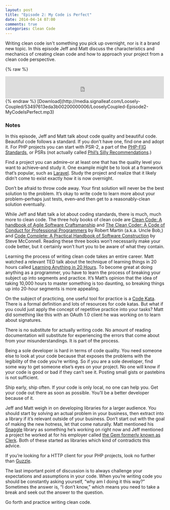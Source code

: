 ```yaml
---
layout: post
title: "Episode 2: My Code is Perfect"
date: 2014-04-14 07:00
comments: true
categories: Clean Code
---
```

Writing clean code isn't something you pick up overnight, nor is it a brand new topic. In this episode Jeff and Matt discuss the characteristics and mechanics of creating clean code and how to approach your project from a clean code perspective.

{% raw %}
<iframe src="http://media.signalleaf.com/player/Loosely-Coupled/53497613eda3b00200000006/" width="500" height="70" frameborder="0"></iframe>
{% endraw %}
[Download](http://media.signalleaf.com/Loosely-Coupled/53497613eda3b00200000006/LooselyCoupled-Episode2-MyCodeIsPerfect.mp3)

### Notes

In this episode, Jeff and Matt talk about code quality and beautiful code. Beautiful code follows a standard. If you don’t have one, find one and adopt it. For PHP projects you can start with PSR-2, a part of the [PHP-FIG Standards](https://github.com/php-fig/fig-standards), or PSRs (not actually called [Phil’s Silly Recommendations](https://twitter.com/jcarouth/status/445892760256528384).)

Find a project you can admire–or at least one that has the quality level you want to achieve–and study it. One example might be to look at a framework that’s popular, such as [Laravel](https://github.com/laravel/laravel). Study the project and realize that it likely didn’t come to exist exactly how it is now overnight.

Don’t be afraid to throw code away. Your first solution will never be the best solution to the problem. It’s okay to write code to learn more about your problem–perhaps just tests, even–and then get to a reasonably-clean solution eventually.

While Jeff and Matt talk a lot about coding standards, there is much, much more to clean code. The three holy books of clean code are [Clean Code: A handbook of Agile Software Craftsmanship](http://www.amazon.com/dp/0132350882/) and [The Clean Coder: A Code of Conduct for Professional Programmers](http://www.amazon.com/dp/B0050JLC9Y/) by Robert Martin (a.k.a. Uncle Bob,) and [Code Complete: A Practical Handbook of Software Construction](http://www.amazon.com/dp/0735619670/) by Steve McConnell. Reading these three books won’t necessarily make your code better, but it certainly won’t hurt you to be aware of what they contain.

Learning the process of writing clean code takes an entire career. Matt watched a relevant TED talk about the technique of learning things in 20 hours called [Learning Anything in 20 Hours](https://www.youtube.com/watch?v=5MgBikgcWnY). To become great at doing anything as a programmer, you have to learn the process of breaking your subject up into segments and practice. It’s Matt’s opinion that the idea of taking 10,000 hours to master something is too daunting, so breaking things up into 20-hour segments is more appealing.

On the subject of practicing, one useful tool for practice is a [Code Kata](http://en.wikipedia.org/wiki/Kata_(programming)). There is a formal definition and lots of resources for code katas. But what if you could just apply the concept of repetitive practice into your tasks? Matt did something like this with an OAuth 1.0 client he was working on to learn about signatures.

There is no substitute for actually writing code. No amount of reading documentation will substitute for experiencing the errors that come about from your misunderstandings. It is part of the process.

Being a sole developer is hard in terms of code quality. You need someone else to look at your code because that exposes the problems with the legibility of the code you’re writing. So if you are a sole developer, find some way to get someone else’s eyes on your project. No one will know if your code is good or bad if they can’t see it. Posting small gists or pastebins is not sufficient.

Ship early, ship often. If your code is only local, no one can help you. Get your code out there as soon as possible. You’ll be a better developer because of it.

Jeff and Matt weigh in on developing libraries for a larger audience. You should start by solving an actual problem in your business, then extract into a library if it’s relevant outside of your business. Don’t start out with the goal of making the new hotness, let that come naturally. Matt mentioned his [Snaggle](https://github.com/mfrost503/Snaggle) library as something he’s working on right now and Jeff mentioned a project he worked at for his employer called [the Gem formerly known as Clerk](https://github.com/liftopia/clerk-gem). Both of these started as libraries which kind of contradicts this advice.

If you’re looking for a HTTP client for your PHP projects, look no further than [Guzzle](https://github.com/guzzle/guzzle).

The last important point of discussion is to always challenge your expectations and assumptions in your code. When you’re writing code you should be constantly asking yourself, “why am I doing it this way?” Sometimes the answer is, “I don’t know,” which means you need to take a break and seek out the answer to the question.

Go forth and practice writing clean code.
